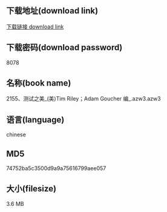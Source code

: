 ## 下载地址(download link)
[下载链接 download link](https://voluble-croquembouche-d321dc.netlify.app/?s=2155%E3%80%81%E6%B5%8B%E8%AF%95%E4%B9%8B%E7%BE%8E_%28%E7%BE%8E%29Tim+Riley%EF%BC%9BAdam+Goucher+%E7%BC%96_.azw3)

## 下载密码(download password)
8078

## 名称(book name)
2155、测试之美_(美)Tim Riley；Adam Goucher 编_.azw3.azw3

## 语言(language)
chinese

## MD5
74752ba5c3500d9a9a75616799aee057

## 大小(filesize)
3.6 MB
